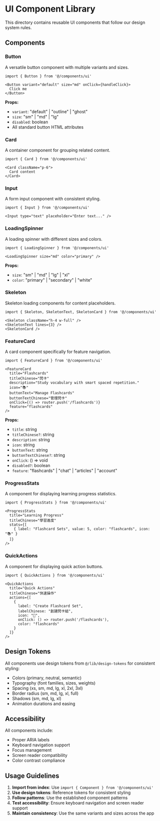 # UI Component Library

This directory contains reusable UI components that follow our design system rules.

## Components

### Button
A versatile button component with multiple variants and sizes.

```tsx
import { Button } from '@/components/ui'

<Button variant="default" size="md" onClick={handleClick}>
  Click me
</Button>
```

**Props:**
- `variant`: "default" | "outline" | "ghost"
- `size`: "sm" | "md" | "lg"
- `disabled`: boolean
- All standard button HTML attributes

### Card
A container component for grouping related content.

```tsx
import { Card } from '@/components/ui'

<Card className="p-6">
  Card content
</Card>
```

### Input
A form input component with consistent styling.

```tsx
import { Input } from '@/components/ui'

<Input type="text" placeholder="Enter text..." />
```

### LoadingSpinner
A loading spinner with different sizes and colors.

```tsx
import { LoadingSpinner } from '@/components/ui'

<LoadingSpinner size="md" color="primary" />
```

**Props:**
- `size`: "sm" | "md" | "lg" | "xl"
- `color`: "primary" | "secondary" | "white"

### Skeleton
Skeleton loading components for content placeholders.

```tsx
import { Skeleton, SkeletonText, SkeletonCard } from '@/components/ui'

<Skeleton className="h-4 w-full" />
<SkeletonText lines={3} />
<SkeletonCard />
```

### FeatureCard
A card component specifically for feature navigation.

```tsx
import { FeatureCard } from '@/components/ui'

<FeatureCard
  title="Flashcards"
  titleChinese="閃卡"
  description="Study vocabulary with smart spaced repetition."
  icon="📚"
  buttonText="Manage Flashcards"
  buttonTextChinese="管理閃卡"
  onClick={() => router.push('/flashcards')}
  feature="flashcards"
/>
```

**Props:**
- `title`: string
- `titleChinese?`: string
- `description`: string
- `icon`: string
- `buttonText`: string
- `buttonTextChinese?`: string
- `onClick`: () => void
- `disabled?`: boolean
- `feature`: "flashcards" | "chat" | "articles" | "account"

### ProgressStats
A component for displaying learning progress statistics.

```tsx
import { ProgressStats } from '@/components/ui'

<ProgressStats
  title="Learning Progress"
  titleChinese="學習進度"
  stats={[
    { label: "Flashcard Sets", value: 5, color: "flashcards", icon: "📚" }
  ]}
/>
```

### QuickActions
A component for displaying quick action buttons.

```tsx
import { QuickActions } from '@/components/ui'

<QuickActions
  title="Quick Actions"
  titleChinese="快速操作"
  actions={[
    {
      label: "Create Flashcard Set",
      labelChinese: "創建閃卡組",
      icon: "📝",
      onClick: () => router.push('/flashcards'),
      color: "flashcards"
    }
  ]}
/>
```

## Design Tokens

All components use design tokens from `@/lib/design-tokens` for consistent styling:

- Colors (primary, neutral, semantic)
- Typography (font families, sizes, weights)
- Spacing (xs, sm, md, lg, xl, 2xl, 3xl)
- Border radius (sm, md, lg, xl, full)
- Shadows (sm, md, lg, xl)
- Animation durations and easing

## Accessibility

All components include:
- Proper ARIA labels
- Keyboard navigation support
- Focus management
- Screen reader compatibility
- Color contrast compliance

## Usage Guidelines

1. **Import from index**: Use `import { Component } from '@/components/ui'`
2. **Use design tokens**: Reference tokens for consistent styling
3. **Follow patterns**: Use the established component patterns
4. **Test accessibility**: Ensure keyboard navigation and screen reader support
5. **Maintain consistency**: Use the same variants and sizes across the app
